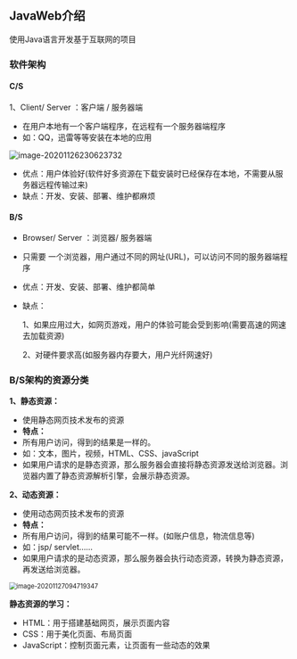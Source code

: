 ## JavaWeb介绍

使用Java语言开发基于互联网的项目

### 软件架构

#### C/S

1、Client/ Server ：客户端 / 服务器端

- 在用户本地有一个客户端程序，在远程有一个服务器端程序
- 如：QQ，迅雷等等安装在本地的应用

![image-20201126230623732](https://gitee.com/panqiyi/pqimg/raw/master/20201126230623.png)

- 优点：用户体验好(软件好多资源在下载安装时已经保存在本地，不需要从服务器远程传输过来)
- 缺点：开发、安装、部署、维护都麻烦

#### B/S

- Browser/ Server ：浏览器/ 服务器端

- 只需要 一个浏览器，用户通过不同的网址(URL)，可以访问不同的服务器端程序

- 优点：开发、安装、部署、维护都简单

- 缺点：

  1、如果应用过大，如网页游戏，用户的体验可能会受到影响(需要高速的网速去加载资源)

  2、对硬件要求高(如服务器内存要大，用户光纤网速好)

### B/S架构的资源分类

**1、静态资源：**

- 使用静态网页技术发布的资源
- **特点：**
- 所有用户访问，得到的结果是一样的。
- 如：文本，图片，视频，HTML、CSS、javaScript
- 如果用户请求的是静态资源，那么服务器会直接将静态资源发送给浏览器。浏览器内置了静态资源解析引擎，会展示静态资源。

**2、动态资源：**

- 使用动态网页技术发布的资源
- **特点：**
- 所有用户访问，得到的结果可能不一样。(如账户信息，物流信息等)
- 如：jsp/ servlet……
- 如果用户请求的是动态资源，那么服务器会执行动态资源，转换为静态资源，再发送给浏览器。

<img src="https://gitee.com/panqiyi/pqimg/raw/master/20201127094719.png" alt="image-20201127094719347" style="zoom:80%;" />

**静态资源的学习：**

- HTML：用于搭建基础网页，展示页面内容
- CSS：用于美化页面、布局页面
- JavaScript：控制页面元素，让页面有一些动态的效果